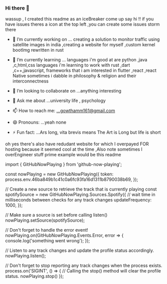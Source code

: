 ### Hi there 👋
wassup , I created this readme as an iceBreaker come up say hi !! if you have issues theres a icon at the top left ,you can create some issues storm there  


- 🔭 I’m currently working on ... creating a solution to monitor traffic using satellite images in india ,creating a website for myself ,custom kernel bootImg rewritten in rust 
- 🌱 I’m currently learning ... languages i'm good at are python ,java ,c,html,css
                                languages i'm learning to work with rust ,dart ,c++,javascript,
                                frameworks that i am interested in flutter ,react ,react Native
                                sometimes i dabble in philosophy & religion and their interconnectness
                                
- 👯 I’m looking to collaborate on ...anything interesting
- 💬 Ask me about ...university life , psychology
- 📫 How to reach me: ...gowthamm161@gmail.com
- 😄 Pronouns: ...yeah none
- ⚡ Fun fact: ...Ars long, vita brevis means The Art is Long but life is short 

oh yes there's also have redudant website for which I overpayed FOR hosting because it seemed cool at the time ,Also note sometimes I overEngineer stuff prime example would be this readme 

import { GitHubNowPlaying } from 'github-now-playing';

const nowPlaying = new GitHubNowPlaying({
 token: process.env.46ba849b1c41c0a6fc93fa16d1311b8790038b69,
});

// Create a new source to retrieve the track that is currently playing
const spotifySource = new GitHubNowPlaying.Sources.Spotify({
 // wait time in milliseconds between checks for any track changes
 updateFrequency: 1000,
});

// Make sure a source is set before calling listen()
nowPlaying.setSource(spotifySource);

// Don't forget to handle the error event!
nowPlaying.on(GitHubNowPlaying.Events.Error, error => {
  console.log('something went wrong');
});

// Listen to any track changes and update the profile status accordingly.
nowPlaying.listen();

// Don't forget to stop reporting any track changes when the process exists.
process.on('SIGINT', () => {
  // Calling the stop() method will clear the profile status.
  nowPlaying.stop()
});
